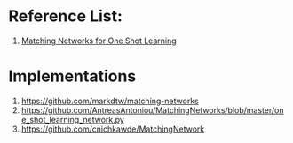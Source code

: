 Reference List:
===
1. [Matching Networks for One Shot Learning](https://arxiv.org/abs/1606.04080)


Implementations
===
1. https://github.com/markdtw/matching-networks
2. https://github.com/AntreasAntoniou/MatchingNetworks/blob/master/one_shot_learning_network.py
3. https://github.com/cnichkawde/MatchingNetwork